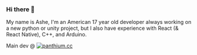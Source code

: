 ### Hi there 👋

My name is Ashe, I'm an American 17 year old developer always working on a new python or unity project, but I also have experience with React (& React Native), C++, and Arduino.

Main dev @ <a href="https://discord.gg/panthium"><img src="https://img.shields.io/badge/panthium.cc-7289DA?style=plastic-square&logo=discord&logoColor=white" alt="panthium.cc" /></a>


